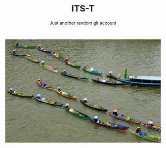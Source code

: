 <h1 align="center">ITS-T</h1>
<p align="center">
  <span style="vertical-align: middle;">Just another random git account</span>
</p>

</br>

<p align="center">
  <img src="media/pexels-saturnus99-29398093.jpg">
</p>

